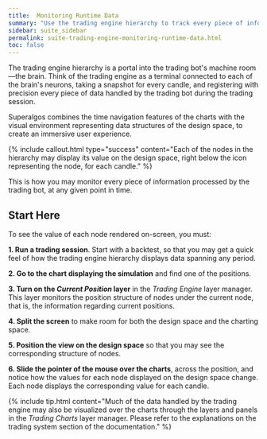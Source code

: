 ```yaml
---
title:  Monitoring Runtime Data
summary: "Use the trading engine hierarchy to track every piece of information processed by the trading bot, candle by candle."
sidebar: suite_sidebar
permalink: suite-trading-engine-monitoring-runtime-data.html
toc: false
---
```


The trading engine hierarchy is a portal into the trading bot's machine room&mdash;the brain. Think of the trading engine as a terminal connected to each of the brain's neurons, taking a snapshot for every candle, and registering with precision every piece of data handled by the trading bot during the trading session.

Superalgos combines the time navigation features of the charts with the visual environment representing data structures of the design space, to create an immersive user experience.

{% include callout.html type="success" content="Each of the nodes in the hierarchy may display its value on the design space, right below the icon representing the node, for each candle." %}

This is how you may monitor every piece of information processed by the trading bot, at any given point in time. 

## Start Here

To see the value of each node rendered on-screen, you must:

**1. Run a trading session**. Start with a backtest, so that you may get a quick feel of how the trading engine hierarchy displays data spanning any period.

**2. Go to the chart displaying the simulation** and find one of the positions. 

**3. Turn on the *Current Position* layer** in the *Trading Engine* layer manager. This layer monitors the position structure of nodes under the current node, that is, the information regarding current positions.

**4. Split the screen** to make room for both the design space and the charting space.

**5. Position the view on the design space** so that you may see the corresponding structure of nodes.

**6. Slide the pointer of the mouse over the charts**, across the position, and notice how the values for each node displayed on the design space change. Each node displays the corresponding value for each candle.

{% include tip.html content="Much of the data handled by the trading engine may also be visualized over the charts through the layers and panels in the *Trading Charts* layer manager. Please refer to the explanations on the trading system section of the documentation." %}


